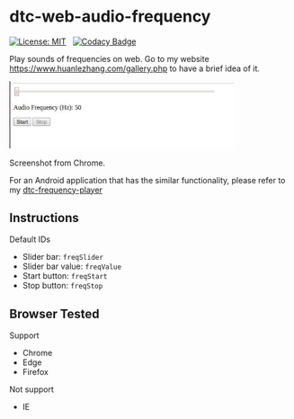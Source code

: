 # dtc-web-audio-frequency

[![License: MIT](https://img.shields.io/badge/License-MIT-yellow.svg)](https://opensource.org/licenses/MIT)
&nbsp;
[![Codacy Badge](https://api.codacy.com/project/badge/Grade/ef266043843e4158b596522fecc08c58)](https://www.codacy.com/app/dtczhl/dtc-web-audio-frequency?utm_source=github.com&amp;utm_medium=referral&amp;utm_content=dtczhl/dtc-web-audio-frequency&amp;utm_campaign=Badge_Grade)

Play sounds of frequencies on web. Go to my website <https://www.huanlezhang.com/gallery.php> to have a brief idea of it.  

<img src="./image/screenshot.jpg" width="400" alt="Screenshot"/>

Screenshot from Chrome.

For an Android application that has the similar functionality, please refer to my [dtc-frequency-player](https://github.com/dtczhl/dtc-frequency-player)

## Instructions

Default IDs

*   Slider bar: `freqSlider`
*   Slider bar value: `freqValue`
*   Start button: `freqStart`
*   Stop button: `freqStop`

## Browser Tested

Support

*   Chrome
*   Edge
*   Firefox

Not support

*   IE
